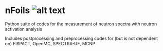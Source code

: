 # nFoils ![alt text](https://www.cmosc.org/wp-content/uploads/2020/04/tinfoil.jpg)

Python suite of codes for the measurement of neutron spectra with neutron activation analysis 

Includes postprocessing and preprocessing codes for (but is not dependent on) FISPACT, OpenMC, SPECTRA-UF, MCNP

